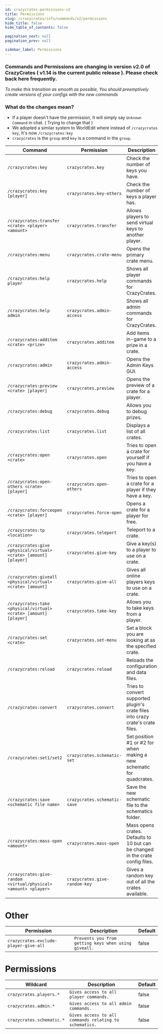 ```yaml
---
id: crazycrates-permissions-v2
title: Permissions
slug: /crazycrates/info/commands/v2/permissions
hide_title: false
hide_table_of_contents: false

pagination_next: null
pagination_prev: null

sidebar_label: Permissions
---
```

### Commands and Permissions are changing in version v2.0 of CrazyCrates ( v1.14 is the current public release ). Please check back here frequently.
*To make this transition as smooth as possible, You should preemptively create versions of your configs with the new commands*

### What do the changes mean?
* If a player doesn't have the permission, It will simply say `Unknown Command` in chat. ( Trying to change that )
* We adopted a similar system to WorldEdit where instead of `/crazycrates key`, It's now `/crazycrates:key`
 * `crazycrates` is the `group` and `key` is a command in the `group`.

Command|Permission|Description|Default
---|---|---|---
`/crazycrates:key`|`crazycrates.key`|Check the number of keys you have.|op
`/crazycrates:key [player]`|`crazycrates.key-others`|Check the number of keys a player has.|op
`/crazycrates:transfer <crate> <player> <amount>`|`crazycrates.transfer`|Allows players to send virtual keys to another player.|op
`/crazycrates:menu`|`crazycrates.crate-menu`|Opens the primary crate menu.|op
`/crazycrates:help player`|`crazycrates.help`|Shows all player commands for CrazyCrates.|true
`/crazycrates:help admin`|`crazycrates.admin-access`|Shows all admin commands for CrazyCrates.|op
`/crazycrates:additem <crate> <prize>`|`crazycrates.additem`|Add items in-game to a prize in a crate.|op
`/crazycrates:admin`|`crazycrates.admin-access`|Opens the Admin Keys GUI.|op
`/crazycrates:preview <crate> [player]`|`crazycrates.preview`|Opens the preview of a crate for a player.|op
`/crazycrates:debug`|`crazycrates.debug`|Allows you to debug prizes.|op
`/crazycrates:list`|`crazycrates.list`|Displays a list of all crates.|op
`/crazycrates:open <crate>`|`crazycrates.open`|Tries to open a crate for yourself if you have a key.|op
`/crazycrates:open-others <crate> [player]`|`crazycrates.open-others`|Tries to open a crate for a player if they have a key.|op
`/crazycrates:forceopen <crate> [player]`|`crazycrates.force-open`|Opens a crate for a player for free.|op
`/crazycrates:tp <location>`|`crazycrates.teleport`|Teleport to a crate.|op
`/crazycrates:give <physical/virtual> <crate> [amount] [player]`|`crazycrates.give-key`|Give a key(s) to a player to use on a crate.|op
`/crazycrates:giveall <physical/virtual> <crate> [amount]`|`crazycrates.give-all`|Gives all online players keys to use on a crate.|op
`/crazycrates:take <physical/virtual> <crate> [amount] [player]`|`crazycrates.take-key`|Allows you to take keys from a player.|op
`/crazycrates:set <crate>`|`crazycrates.set-menu`|Set a block you are looking at as the specified crate.|op
`/crazycrates:reload`|`crazycrates.reload`|Reloads the configuration and data files.|op
`/crazycrates:convert`|`crazycrates.convert`|Tries to convert supported plugin's crate files into crazy crate's crate files.|op
`/crazycrates:set1/set2`|`crazycrates.schematic-set`|Set position #1 or #2 for when making a new schematic for quadcrates.|op
`/crazycrates:save <schematic file name>`|`crazycrates.schematic-save`|Save the new schematic file to the schematics folder.|op
`/crazycrates:mass-open <amount>`|`crazycrates.mass-open`|Mass opens crates. Defaults to 10 but can be changed in the crate config files.|op
`/crazycrates:give-random <virtual/physical> <amount> <player>`|`crazycrates.give-random-key`|Gives a random key out of all the crates available.|op

# Other
Permission|Description|Default
---|---|---
`crazycrates.exclude-player-give-all`|`Prevents you from getting keys when using giveall.`|false

# Permissions
Wildcard|Description|Default
---|---|---
`crazycrates.players.*`|`Gives access to all player commands.`|false
`crazycrates.admin.*`|`Gives access to all admin commands.`|false
`crazycrates.schematic.*`|`Gives access to all commands relating to schematics.`|false
